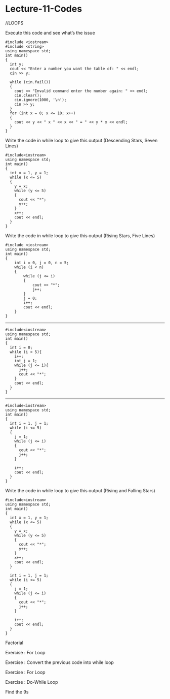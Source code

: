 # Lecture-11-Codes

//LOOPS

Execute this code and see what’s the issue

    #include <iostream>
    #include <string>
    using namespace std;
    int main()
    {
      int y;
      cout << "Enter a number you want the table of: " << endl;
      cin >> y;

      while (cin.fail())
      {
        cout << "Invalid command enter the number again: " << endl;
        cin.clear();
        cin.ignore(1000, '\n');
        cin >> y;
      }
      for (int x = 0; x <= 10; x++)
      {
        cout << y << " x " << x << " = " << y * x << endl;
      }
    }
    
Write the code in while loop to give this output (Descending Stars, Seven Lines)

    #include<iostream>
    using namespace std;
    int main()
    {
      int x = 1, y = 1;
      while (x <= 5)
      {
        y = x;
        while (y <= 5)
        {
          cout << "*";
          y++;
        }
        x++;
        cout << endl;
      }
    }

Write the code in while loop to give this output (Rising Stars, Five Lines)

    #include <iostream>
    using namespace std;
    int main()
    {
        int i = 0, j = 0, n = 5;
        while (i < n) 
        {
            while (j <= i) 
            {
                cout << "*";
                j++;
            }
            j = 0;
            i++;
            cout << endl;
        }
    }

-------------------------------------- 

    #include<iostream>
    using namespace std;
    int main()
    {
      int i = 0;
      while (i < 5){
        i++;
        int j = 1;
        while (j <= i){
          j++;
          cout << "*";
        }
        cout << endl;
      }
    }
  
-------------------------------------- 

    #include<iostream>
    using namespace std;
    int main()
    {
      int i = 1, j = 1;
      while (i <= 5)
      {
        j = 1;
        while (j <= i)
        {
          cout << "*";
          j++;
        }

        i++;
        cout << endl;
      }
    }

Write the code in while loop to give this output (Rising and Falling Stars) 

    #include<iostream>
    using namespace std;
    int main()
    {
      int x = 1, y = 1; 
      while (x <= 5)
      {
        y = x;
        while (y <= 5)
        {
          cout << "*";
          y++;
        }
        x++;
        cout << endl;
      }

      int i = 1, j = 1;
      while (i <= 5) 
      {
        j = 1; 
        while (j <= i)
        {
          cout << "*";
          j++;
        }

        i++;
        cout << endl;
      }
    }
    
Factorial



Exercise : For Loop



Exercise : Convert the previous code into while loop



Exercise : For Loop


Exercise : Do-While Loop

Find the 9s
